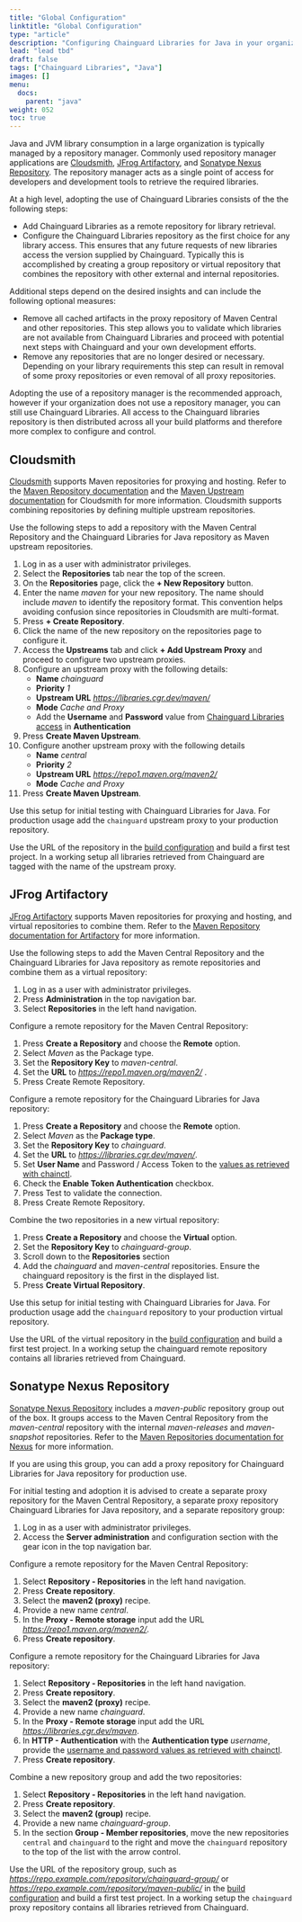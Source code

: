 ```yaml
---
title: "Global Configuration"
linktitle: "Global Configuration"
type: "article"
description: "Configuring Chainguard Libraries for Java in your organization"
lead: "lead tbd"
draft: false
tags: ["Chainguard Libraries", "Java"]
images: []
menu:
  docs:
    parent: "java"
weight: 052
toc: true
---
```


Java and JVM library consumption in a large organization is typically managed by
a repository manager. Commonly used repository manager applications are
[Cloudsmith](https://cloudsmith.com/), [JFrog
Artifactory](https://jfrog.com/artifactory/), and [Sonatype Nexus
Repository](https://www.sonatype.com/products/sonatype-nexus-repository). The
repository manager acts as a single point of access for developers and
development tools to retrieve the required libraries.

At a high level, adopting the use of Chainguard Libraries consists of the the
following steps:

* Add Chainguard Libraries as a remote repository for library retrieval.
* Configure the Chainguard Libraries repository as the first choice for any
  library access. This ensures that any future requests of new libraries access
  the version supplied by Chainguard. Typically this is accomplished by creating a
  group repository or virtual repository that combines the repository with other
  external and internal repositories.

Additional steps depend on the desired insights and can include the following
optional measures:

* Remove all cached artifacts in the proxy repository of Maven Central and other
  repositories. This step allows you to validate which libraries are not
  available from Chainguard Libraries and proceed with potential next steps with
  Chainguard and your own development efforts. 
* Remove any repositories that are no longer desired or necessary. Depending on
  your library requirements this step can result in removal of some proxy
  repositories or even removal of all proxy repositories. 

Adopting the use of a repository manager is the recommended approach, however if
your organization does not use a repository manager, you can still use
Chainguard Libraries. All access to the Chainguard libraries repository is then
distributed across all your build platforms and therefore more complex to
configure and control. 

## Cloudsmith

[Cloudsmith](https://cloudsmith.com/) supports Maven repositories for proxying
and hosting. Refer to the [Maven Repository
documentation](https://help.cloudsmith.io/docs/maven-repository) and the [Maven
Upstream
documentation](https://help.cloudsmith.io/docs/upstream-proxying-caching#create-a-maven-upstream)
for Cloudsmith for more information. Cloudsmith supports combining repositories
by defining multiple upstream repositories.

Use the following steps to add a repository with the Maven Central Repository
and the Chainguard Libraries for Java repository as Maven upstream repositories. 

1. Log in as a user with administrator privileges.
1. Select the **Repositories** tab near the top of the screen.
1. On the **Repositories** page, click the **+ New Repository** button.
1. Enter the name *maven* for your new repository. The name should include
   *maven* to identify the repository format. This convention helps avoiding
   confusion since repositories in Cloudsmith are multi-format.
1. Press **+ Create Repository**. 
1. Click the name of the new repository on the repositories page to configure
   it.
1. Access the **Upstreams** tab and click **+ Add Upstream Proxy** and proceed
   to configure two upstream proxies.
1. Configure an upstream proxy with the following details:
    * **Name** *chainguard* 
    * **Priority** *1*
    * **Upstream URL** *https://libraries.cgr.dev/maven/*
    * **Mode** *Cache and Proxy*
    * Add the **Username** and **Password** value from [Chainguard Libraries
      access](/chainguard/libraries/access/) in **Authentication**
1. Press **Create Maven Upstream**.
1. Configure another upstream proxy with the following details
    * **Name** *central* 
    * **Priority** *2*
    * **Upstream URL** *https://repo1.maven.org/maven2/*
    * **Mode** *Cache and Proxy*
1. Press **Create Maven Upstream**.

Use this setup for initial testing with Chainguard Libraries for Java. For
production usage add the `chainguard` upstream proxy to your production
repository.

Use the URL of the repository in the [build
configuration](/chainguard/libraries/java/build-configuration) and build a
first test project. In a working setup all libraries retrieved from Chainguard
are tagged with the name of the upstream proxy.

## JFrog Artifactory

[JFrog Artifactory](https://jfrog.com/artifactory/) supports Maven repositories
for proxying and hosting, and virtual repositories to combine them. Refer to the
[Maven Repository documentation for
Artifactory](https://jfrog.com/help/r/jfrog-artifactory-documentation/maven-repository)
for more information.

Use the following steps to add the Maven Central Repository and the Chainguard
Libraries for Java repository as remote repositories and combine them as a
virtual repository:

1. Log in as a user with administrator privileges.
1. Press **Administration** in the top navigation bar.
1. Select **Repositories** in the left hand navigation.

Configure a remote repository for the Maven Central Repository:

1. Press **Create a Repository** and choose the **Remote** option.
1. Select *Maven* as the Package type.
1. Set the **Repository Key** to *maven-central*.
1. Set the **URL** to *https://repo1.maven.org/maven2/* .
1. Press Create Remote Repository.

Configure a remote repository for the Chainguard Libraries for Java repository:

1. Press **Create a Repository** and choose the **Remote** option.
1. Select *Maven* as the **Package type**.
1. Set the **Repository Key** to *chainguard*.
1. Set the **URL** to *https://libraries.cgr.dev/maven/*.
1. Set **User Name** and Password / Access Token to the [values as retrieved
   with chainctl](/chainguard/libraries/access/).
1. Check the **Enable Token Authentication** checkbox.
1. Press Test to validate the connection.
1. Press Create Remote Repository.

Combine the two repositories in a new virtual repository:

1. Press **Create a Repository** and choose the **Virtual** option.
1. Set the **Repository Key** to *chainguard-group*.
1. Scroll down to the **Repositories** section
1. Add the *chainguard* and *maven-central* repositories. Ensure the chainguard repository is the
   first in the displayed list.
1. Press **Create Virtual Repository**.

Use this setup for initial testing with Chainguard Libraries for Java. For
production usage add the `chainguard` repository to your production virtual
repository.

Use the URL of the virtual repository in the [build
configuration](/chainguard/libraries/java/build-configuration) and build a first
test project. In a working setup the chainguard remote repository contains all
libraries retrieved from Chainguard.

## Sonatype Nexus Repository

[Sonatype Nexus
Repository](https://www.sonatype.com/products/sonatype-nexus-repository)
includes a *maven-public* repository group out of the box. It groups access to
the Maven Central Repository from the *maven-central* repository with the
internal *maven-releases* and *maven-snapshot* repositories. Refer to the [Maven
Repositories documentation for
Nexus](https://help.sonatype.com/en/maven-repositories.html) for more
information.

If you are using this group, you can add a proxy repository for Chainguard
Libraries for Java repository for production use.

For initial testing and adoption it is advised to create a separate proxy
repository for the Maven Central Repository, a separate proxy repository
Chainguard Libraries for Java repository, and a separate repository group:

1. Log in as a user with administrator privileges.
1. Access the **Server administration** and configuration section with the gear
   icon in the top navigation bar.

Configure a remote repository for the Maven Central Repository:

1. Select **Repository - Repositories** in the left hand navigation.
1. Press **Create repository**.
1. Select the **maven2 (proxy)** recipe.
1. Provide a new name *central*.
1. In the **Proxy - Remote storage** input add the URL *https://repo1.maven.org/maven2/*.
1. Press **Create repository**.

Configure a remote repository for the Chainguard Libraries for Java repository:

1. Select **Repository - Repositories** in the left hand navigation.
1. Press **Create repository**.
1. Select the **maven2 (proxy)** recipe.
1. Provide a new name *chainguard*.
1. In the **Proxy - Remote storage** input add the URL *https://libraries.cgr.dev/maven*.
1. In **HTTP - Authentication** with the **Authentication type** *username*,
   provide the [username and password values as retrieved with
   chainctl](/chainguard/libraries/access/).
1. Press **Create repository**. 

Combine a new repository group and add the two repositories:

1. Select **Repository - Repositories** in the left hand navigation.
1. Press **Create repository**.
1. Select the **maven2 (group)** recipe.
1. Provide a new name *chainguard-group*.
1. In the section **Group - Member repositories**, move the new repositories
   `central` and `chainguard` to the right and move the `chainguard` repository
   to the top of the list with the arrow control.

Use the URL of the repository group, such as
*https://repo.example.com/repository/chainguard-group/* or
*https://repo.example.com/repository/maven-public/* in the [build
configuration](/chainguard/libraries/java/build-configuration) and build a first
test project. In a working setup the `chainguard` proxy repository contains all
libraries retrieved from Chainguard.

